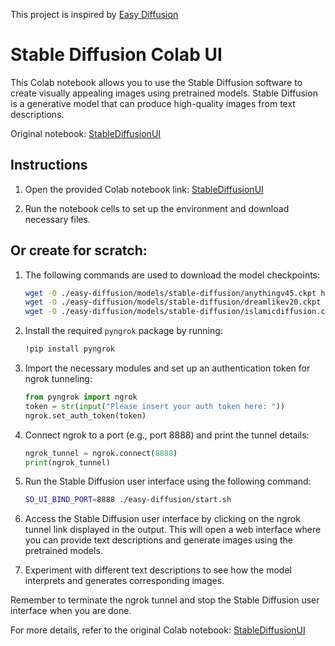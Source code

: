 This project is inspired by [Easy Diffusion](https://github.com/cmdr2/stable-diffusion-ui)

# Stable Diffusion Colab UI

This Colab notebook allows you to use the Stable Diffusion software to create visually appealing images using pretrained models. Stable Diffusion is a generative model that can produce high-quality images from text descriptions.

Original notebook: [StableDiffusionUI](https://colab.research.google.com/drive/1azbWcuk5Bs-IF4Hbv7UouNClj2amo8an)

## Instructions

1. Open the provided Colab notebook link: [StableDiffusionUI](https://colab.research.google.com/drive/1azbWcuk5Bs-IF4Hbv7UouNClj2amo8an)

2. Run the notebook cells to set up the environment and download necessary files.

## Or create for scratch:

1. The following commands are used to download the model checkpoints:
   ```bash
   wget -O ./easy-diffusion/models/stable-diffusion/anythingv45.ckpt https://huggingface.co/andite/anything-v4.0/resolve/main/anything-v4.5.ckpt
   wget -O ./easy-diffusion/models/stable-diffusion/dreamlikev20.ckpt https://huggingface.co/dreamlike-art/dreamlike-photoreal-2.0/resolve/main/dreamlike-photoreal-2.0.ckpt
   wget -O ./easy-diffusion/models/stable-diffusion/islamicdiffusion.ckpt https://huggingface.co/Falah/islamicdiffusion/blob/main/islamicdiffusion.ckpt
   ```

2. Install the required `pyngrok` package by running:
   ```bash
   !pip install pyngrok
   ```

3. Import the necessary modules and set up an authentication token for ngrok tunneling:
   ```python
   from pyngrok import ngrok
   token = str(input("Please insert your auth token here: "))
   ngrok.set_auth_token(token)
   ```

4. Connect ngrok to a port (e.g., port 8888) and print the tunnel details:
   ```python
   ngrok_tunnel = ngrok.connect(8888)
   print(ngrok_tunnel)
   ```

5. Run the Stable Diffusion user interface using the following command:
   ```bash
   SD_UI_BIND_PORT=8888 ./easy-diffusion/start.sh
   ```

6. Access the Stable Diffusion user interface by clicking on the ngrok tunnel link displayed in the output. This will open a web interface where you can provide text descriptions and generate images using the pretrained models.

7. Experiment with different text descriptions to see how the model interprets and generates corresponding images.

Remember to terminate the ngrok tunnel and stop the Stable Diffusion user interface when you are done.

For more details, refer to the original Colab notebook: [StableDiffusionUI](https://colab.research.google.com/drive/1azbWcuk5Bs-IF4Hbv7UouNClj2amo8an)
```

